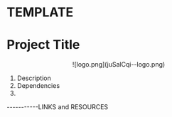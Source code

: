 # TEMPLATE

# Project Title
<div align="center">
  ![logo.png](juSalCqi--logo.png)
</div>


1. Description
2. Dependencies
3. 










-----------LINKS and RESOURCES
